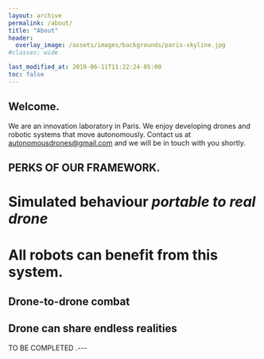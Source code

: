 ```yaml
---
layout: archive
permalink: /about/
title: "About"
header:
  overlay_image: /assets/images/backgrounds/paris-skyline.jpg
#classes: wide

last_modified_at: 2019-06-11T11:22:24-05:00
toc: false
---
```

<h2>Welcome.</h2>

We are an innovation laboratory in Paris.
We enjoy developing drones and robotic systems that move autonomously.
Contact us at autonomousdrones@gmail.com and we will be in touch with you shortly.

<h2>PERKS OF OUR FRAMEWORK.</h2>


# Simulated behaviour <em> portable to real drone </em>
# All robots can benefit from this system.

## Drone-to-drone combat
## Drone can share endless realities

TO BE COMPLETED
.---
